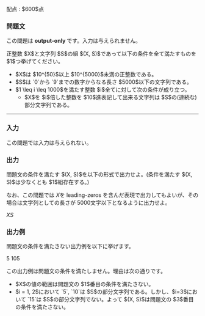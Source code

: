 
<div>

<span>

<span>

<p>
配点 : $600$点
</p>

<div>

<section>

### **問題文**

<p>
この問題は 
<strong>
output-only
</strong>
です。入力は与えられません。
</p>

<p>
正整数 $X$と文字列 $S$の組 $(X, S)$であって以下の条件を全て満たすものを $1$つ挙げてください。
</p>

<ul>

<li>
$X$は $10^{50}$以上 $10^{5000}$未満の正整数である。
</li>

<li>
$S$は `0`から `9`までの数字からなる長さ $5000$以下の文字列である。
</li>

<li>
$1 \leq i \leq 1000$を満たす整数 $i$全てに対して次の条件が成り立つ。
<ul>

<li>
$X$を $i$倍した整数を $10$進表記して出来る文字列は $S$の(連続な)部分文字列である。
</li>

</ul>

</li>

</ul>

</section>

</div>

---

<div>

<div>

<section>

### **入力**

<p>
この問題では入力は与えられない。
</p>

</section>

</div>

<div>

<section>

### **出力**

<p>
問題文の条件を満たす $(X, S)$を以下の形式で出力せよ。(条件を満たす $(X, S)$は少なくとも $1$組存在する。)

なお、この問題では $X$を leading-zeros を含んだ表現で出力してもよいが、その場合は文字列としての長さが $5000$文字以下となるように出力せよ。
</p>

<div>

$X$$S$
</div>

</section>

</div>

<div>

<section>

### **出力例**

<p>
問題文の条件を満たさない出力例を以下に挙げます。
</p>

<div>

5
105

</div>

<p>
この出力例は問題文の条件を満たしません。理由は次の通りです。
</p>

<ul>

<li>
$X$の値の範囲は問題文の $1$番目の条件を満たさない。
</li>

<li>
$i = 1, 2$において `5`, `10`は $S$の部分文字列である。しかし、$i=3$において `15`は $S$の部分文字列でない。よって $(X, S)$は問題文の $3$番目の条件を満たさない。
</li>

</ul>

</section>

</div>

</div>

</span>

</span>

</div>
